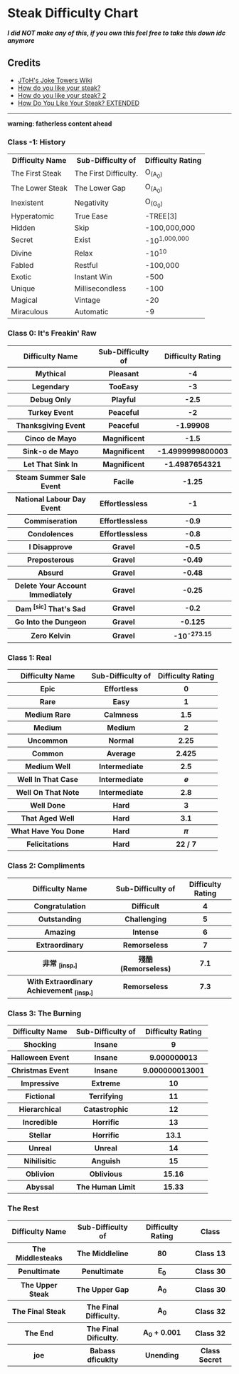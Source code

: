 # Steak Difficulty Chart</h1>
***I did NOT make any of this, if you own this feel free to take this down idc anymore***

## Credits
* <a href="https://jtohs-joke-towers.fandom.com">JToH's Joke Towers Wiki
* <a href="https://youtu.be/BgLI_BLePiY">How do you like your steak?</a>
* <a href="https://youtu.be/Jiyt_sWrj_w">How do you like your steak? 2</a>
* <a href="https://youtu.be/tmZbFQD0icQ">How Do You Like Your Steak? EXTENDED</a>

---

**warning: fatherless content ahead**

### Class -1: History</p>
<table>
      <tr>
        <th>Difficulty Name</th>
        <th>Sub-Difficulty of</th> 
        <th>Difficulty Rating</th>
      </tr>
      <tr>
        <td>The First Steak</td>
        <td>The First Difficulty.</td> 
        <td>O<sub>(A<sub>0</sub>)</sub></td>
      </tr>
      <tr>
        <td>The Lower Steak</td>
        <td>The Lower Gap</td> 
        <td>O<sub>(A<sub>0</sub>)</sub></td>
      </tr>
      <tr>
        <td>Inexistent</td>
        <td>Negativity</td>
        <td>O<sub>(G<sub>0</sub>)</sub></td>
      </tr>
      <tr>
        <td>Hyperatomic</td>
        <td>True Ease</td>
        <td>-TREE[3]</td>
      </tr>
      <tr>
        <td>Hidden</td>
        <td>Skip</td>
        <td>-100,000,000</td>
      </tr>
      <tr>
        <td>Secret</td>
        <td>Exist</td>
        <td>-10<sup>1,000,000</sup></td>
      </tr>
      <tr>
        <td>Divine</td>
        <td>Relax</td>
        <td>-10<sup>10</sup></td>
      </tr>
      <tr>
        <td>Fabled</td>
        <td>Restful</td>
        <td>-100,000</td>
      </tr>
      <tr>
        <td>Exotic</td>
        <td>Instant Win</td>
        <td>-500</td>
      </tr>
      <tr>
        <td>Unique</td>
        <td>Millisecondless</td>
        <td>-100</td>
      </tr>
      <tr>
        <td>Magical</td>
        <td>Vintage</td>
        <td>-20</td>
      </tr>
      <tr>
        <td>Miraculous</td>
        <td>Automatic</td>
        <td>-9</td>
      </tr>
    </table>

### Class 0: It's Freakin' Raw

 <table>
      <tr>
        <th>Difficulty Name</th>
        <th>Sub-Difficulty of</th>
        <th>Difficulty Rating</th>
      </tr>
      <tr>
        <th>Mythical</th>
        <th>Pleasant</th>
        <th>-4</th>
      </tr>
      <tr>
        <th>Legendary</th>
        <th>TooEasy</th>
        <th>-3</th>
      </tr>
      <tr>
        <th>Debug Only</th>
        <th>Playful</th>
        <th>-2.5</th>
      </tr>
      <tr>
        <th>Turkey Event</th>
        <th>Peaceful</th>
        <th>-2</th>
      </tr>
      <tr>
        <th>Thanksgiving Event</th>
        <th>Peaceful</th>
        <th>-1.99908</th>
      </tr>
      <tr>
        <th>Cinco de Mayo</th>
        <th>Magnificent</th>
        <th>-1.5</th>
      </tr>
      <tr>
        <th>Sink-o de Mayo</th>
        <th>Magnificent</th>
        <th>-1.4999999800003</th>
      </tr>
      <tr>
        <th>Let That Sink In</th>
        <th>Magnificent</th>
        <th>-1.4987654321</th>
      </tr>
      <tr>
        <th>Steam Summer Sale Event</th>
        <th>Facile</th>
        <th>-1.25</th>
      </tr>
      <tr>
        <th>National Labour Day Event</th>
        <th>Effortlessless</th>
        <th>-1</th>
      </tr>
      <tr>
        <th>Commiseration</th>
        <th>Effortlessless</th>
        <th>-0.9</th>
      </tr>
      <tr>
        <th>Condolences</th>
        <th>Effortlessless</th>
        <th>-0.8</th>
      </tr>
      <tr>
        <th>I Disapprove</th>
        <th>Gravel</th>
        <th>-0.5</th>
      </tr>
      <tr>
        <th>Preposterous</th>
        <th>Gravel</th>
        <th>-0.49</th>
      </tr>
      <tr>
        <th>Absurd</th>
        <th>Gravel</th>
        <th>-0.48</th>
      </tr>
      <tr>
        <th>Delete Your Account Immediately</th>
        <th>Gravel</th>
        <th>-0.25</th>
      </tr>
      <tr>
        <th>Dam <sup>[sic]</sup> That's Sad</th>
        <th>Gravel</th>
        <th>-0.2</th>
      </tr>
      <tr>
        <th>Go Into the Dungeon</th>
        <th>Gravel</th>
        <th>-0.125</th>
      </tr>
      <tr>
        <th>Zero Kelvin</th>
        <th>Gravel</th>
        <th>-10<sup>-273.15</sup></th>
      </tr>
    </table>

### Class 1: Real

<table>
      <tr>
        <th>Difficulty Name</th>
        <th>Sub-Difficulty of</th>
        <th>Difficulty Rating</th>
      </tr>
      <tr>
        <th>Epic</th>
        <th>Effortless</th>
        <th>0</th>
      </tr>
      <tr>
        <th>Rare</th>
        <th>Easy</th>
        <th>1</th>
      </tr>
      <tr>
        <th>Medium Rare</th>
        <th>Calmness</th>
        <th>1.5</th>
      </tr>
      <tr>
        <th>Medium</th>
        <th>Medium</th>
        <th>2</th>
      </tr>
      <tr>
        <th>Uncommon</th>
        <th>Normal</th>
        <th>2.25</th>
      </tr>
      <tr>
        <th>Common</th>
        <th>Average</th>
        <th>2.425</th>
      </tr>
      <tr>
        <th>Medium Well</th>
        <th>Intermediate</th>
        <th>2.5</th>
      </tr>
      <tr>
        <th>Well In That Case</th>
        <th>Intermediate</th>
        <th>𝑒</th>
      </tr>
      <tr>
        <th>Well On That Note</th>
        <th>Intermediate</th>
        <th>2.8</th>
      </tr>
      <tr>
        <th>Well Done</th>
        <th>Hard</th>
        <th>3</th>
      </tr>
      <tr>
        <th>That Aged Well</th>
        <th>Hard</th>
        <th>3.1</th>
      </tr>
      <tr>
        <th>What Have You Done</th>
        <th>Hard</th>
        <th>𝜋</th>
      </tr>
      <tr>
        <th>Felicitations</th>
        <th>Hard</th>
        <th><div class="frac">
            <span>22</span>
            <span class="symbol">/</span>
            <span class="bottom">7</span>
        </div></th>
      </tr>
    </table>

### Class 2: Compliments

<table>
      <tr>
        <th>Difficulty Name</th>
        <th>Sub-Difficulty of</th>
        <th>Difficulty Rating</th>
      </tr>
      <tr>
        <th>Congratulation</th>
        <th>Difficult</th>
        <th>4</th>
      </tr>
      <tr>
        <th>Outstanding</th>
        <th>Challenging</th>
        <th>5</th>
      </tr>
      <tr>
        <th>Amazing</th>
        <th>Intense</th>
        <th>6</th>
      </tr>
      <tr>
        <th>Extraordinary</th>
        <th>Remorseless</th>
        <th>7</th>
      </tr>
      <tr>
        <th>非常 <a href="https://youtu.be/LTMlGKYzMIU"><sub>[insp.]</sub></a></th>
        <th>殘酷 (Remorseless)</th>
        <th>7.1</th>
      </tr>
      <tr>
        <th>With Extraordinary Achievement <a href="https://youtu.be/ei_t_ciSInc"><sub>[insp.]</sub></a></th>
        <th>Remorseless</th>
        <th>7.3</th>
      </tr>
    </table>

### Class 3: The Burning
<table>
      <tr>
        <th>Difficulty Name</th>
        <th>Sub-Difficulty of</th>
        <th>Difficulty Rating</th>
      </tr>
      <tr>
        <th>Shocking</th>
        <th>Insane</th>
        <th>9</th>
      </tr>
      <tr>
        <th>Halloween Event</th>
        <th>Insane</th>
        <th>9.000000013</th>
      </tr>
      <tr>
        <th>Christmas Event</th>
        <th>Insane</th>
        <th>9.000000013001</th>
      </tr>
      <tr>
        <th>Impressive</th>
        <th>Extreme</th>
        <th>10</th>
      </tr>
      <tr>
        <th>Fictional</th>
        <th>Terrifying</th>
        <th>11</th>
      </tr>
      <tr>
        <th>Hierarchical</th>
        <th>Catastrophic</th>
        <th>12</th>
      </tr>
      <tr>
        <th>Incredible</th>
        <th>Horrific</th>
        <th>13</th>
      </tr>
      <tr>
        <th>Stellar</th>
        <th>Horrific</th>
        <th>13.1</th>
      </tr>
      <tr>
        <th>Unreal</th>
        <th>Unreal</th>
        <th>14</th>
      </tr>
      <tr>
        <th>Nihilisitic</th>
        <th>Anguish</th>
        <th>15</th>
      </tr>
      <tr>
        <th>Oblivion</th>
        <th>Oblivious</th>
        <th>15.16</th>
      </tr>
      <tr>
        <th>Abyssal</th>
        <th>The Human Limit</th>
        <th>15.33</th>
      </tr>
    </table>

### The Rest

<table>
      <tr>
        <th>Difficulty Name</th>
        <th>Sub-Difficulty of</th>
        <th>Difficulty Rating</th>
        <th>Class</th>
      </tr>
      <tr>
        <th>The Middlesteaks</th>
        <th>The Middleline</th>
        <th>80</th>
        <th>Class 13</th>
      </tr>
      <tr>
        <th>Penultimate</th>
        <th>Penultimate</th>
        <th>E<sub>0</sub></th>
        <th>Class 30</th>
      </tr>
      <tr>
        <th>The Upper Steak</th>
        <th>The Upper Gap</th>
        <th>A<sub>0</sub></th>
        <th>Class 30</th>
      </tr>
      <tr>
        <th>The Final Steak</th>
        <th>The Final Difficulty.</th>
        <th>A<sub>0</sub></th>
        <th>Class 32</th>
      </tr>
      <tr>
        <th>The End</th>
        <th>The Final Dificulty.</th>
        <th>A<sub>0</sub> + 0.001</th>
        <th>Class 32</th>
      </tr>
      <tr>
        <th>joe</th>
        <th>Babass dficuklty</th>
        <th>Unending</th>
        <th>Class Secret</th>
      </tr>
    </table>

